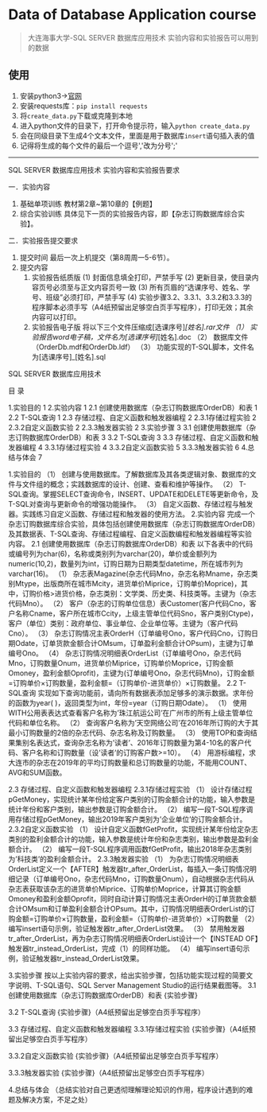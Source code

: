 # Data of Database Application course

>    大连海事大学-SQL SERVER 数据库应用技术 实验内容和实验报告可以用到的数据

## 使用

1.  安装python3→[官网](https://www.python.org/downloads/)
2.  安装requests库：`pip install requests`
3.  将`create_data.py`下载或克隆到本地
4.  进入python文件的目录下，打开命令提示符，输入`python create_data.py `
5.  会在同级目录下生成4个文本文件，里面是用于数据库`insert`语句插入表的值
6.  记得将生成的每个文件的最后一个逗号','改为分号';'





---

SQL SERVER 数据库应用技术
实验内容和实验报告要求


一．实验内容
1.	基础单项训练
教材第2章~第10章的【例题】
2.	综合实验训练
具体见下一页的实验报告内容，即【杂志订购数据库综合实验】。

二．实验报告提交要求
1.	提交时间
最后一次上机提交（第8周周一5-6节）。
2.	提交内容
	1)	实验报告纸质版
	(1)	封面信息填全打印，严禁手写
	(2)	更新目录，使目录内容页号必须至与正文内容页号一致
	(3)	所有页眉的“选课序号、姓名、学号、班级”必须打印，严禁手写
	(4)	实验步骤3.2、3.3.1、3.3.2和3.3.3的程序脚本必须手写（A4纸预留出足够空白页手写程序），打印无效；其余内容可以打印。
	2)	实验报告电子版
将以下三个文件压缩成[选课序号]_[姓名].rar文件
	（1）	实验报告word电子稿，文件名为[选课序号]_[姓名].doc
	（2）	数据库文件（OrderDb.mdf和OrderDb.ldf）
	（3）	功能实现的T-SQL脚本，文件名为[选课序号]_[姓名].sql


SQL SERVER 数据库应用技术

目    录

1.实验目的	1
2.实验内容	1
2.1 创建使用数据库（杂志订购数据库OrderDB）和表	1
2.2 T-SQL查询	1
2.3 存储过程、自定义函数和触发器编程	2
2.3.1存储过程实验	2
2.3.2自定义函数实验	2
2.3.3触发器实验	2
3.实验步骤	3
3.1 创建使用数据库（杂志订购数据库OrderDB）和表	3
3.2 T-SQL查询	3
3.3 存储过程、自定义函数和触发器编程	4
3.3.1存储过程实验	4
3.3.2自定义函数实验	5
3.3.3触发器实验	6
4.总结与体会	7



1.实验目的
（1）	创建与使用数据库。了解数据库及其各类逻辑对象、数据库的文件与文件组的概念；实践数据库的设计、创建、查看和维护等操作。
（2）	T-SQL查询。掌握SELECT查询命令，INSERT、UPDATE和DELETE等更新命令，及T-SQL对查询与更新命令的增强功能操作。
（3）	自定义函数、存储过程与触发器。实践练习自定义函数、存储过程和触发器的使用方法。
2.实验内容
完成一个杂志订购数据库综合实验，具体包括创建使用数据库（杂志订购数据库OrderDB）及其数据表、T-SQL查询、存储过程编程、自定义函数编程和触发器编程等实验内容。
2.1 创建使用数据库（杂志订购数据库OrderDB）和表
以下各表中的代码或编号列为char(6)，名称或类别列为varchar(20)，单价或金额列为numeric(10,2)，数量列为int，订购日期为日期类型datetime，所在城市列为varchar(16)。
（1）	杂志表Magazine(杂志代码Mno，杂志名称Mname，杂志类别Mtype，出版商所在城市Mcity，进货单价Miprice，订购单价Moprice)，其中，订购价格>进货价格，杂志类别：文学类、历史类、科技类等。主键为（杂志代码Mno）。
（2）	客户（杂志的订购单位信息）表Customer(客户代码Cno，客户名称Cname，客户所在城市Ccity，上级主管单位代码Sno，客户类别Ctype)，客户（单位）类别：政府单位、事业单位、企业单位等。主键为（客户代码Cno）。
（3）	杂志订购情况主表OrderH（订单编号Ono，客户代码Cno，订购日期Odate，订单货款金额合计OMsum，订单盈利金额合计OPsum)，主键为订单编号Ono。
（4）	杂志订购情况明细表OrderList（订单编号Ono，杂志代码Mno，订购数量Onum，进货单价Miprice，订购单价Moprice，订购金额Omoney，盈利金额Oprofit)，主键为(订单编号Ono，杂志代码Mno)，订购金额=订购单价×订购数量，盈利金额=（订购单价-进货单价）×订购数量。
2.2 T-SQL查询
实现如下查询功能前，请向所有数据表添加足够多的演示数据。求年份的函数为year( )，返回类型为int，年份=year（订购日期Odate）。
（1）	使用WITH公用表表达式查看客户名称为’珠江航运公司’在广州市的所有上级主管单位代码和单位名称。
（2）	查询客户名称为’天空网络公司’在2016年所订购的大于其最小订购数量的2倍的杂志代码、杂志名称及订购数量。
（3）	使用TOP和查询结果集别名表达式，查询杂志名称为’读者’、2016年订购数量为第4-10名的客户代码、客户名称和订购数量（设’读者’的订购客户数>=10）。 
（4）	用游标编程，求大连市的杂志在2019年的平均订购数量和总订购数量的功能，不能用COUNT、AVG和SUM函数。

2.3 存储过程、自定义函数和触发器编程
2.3.1存储过程实验
（1）	设计存储过程pGetMoney，实现统计某年份给定客户类别的订购金额合计的功能，输入参数是统计年份和客户类别，输出参数是订购金额合计。
（2）	编写一段T-SQL程序调用存储过程pGetMoney，输出2019年客户类别为’企业单位’的订购金额合计。
2.3.2自定义函数实验
（1）	设计自定义函数fGetProfit，实现统计某年份给定杂志类别的盈利金额合计的功能，输入参数是统计年份和杂志类别，输出参数是盈利金额合计。
（2）	编写一段T-SQL程序调用函数fGetProfit，输出2018年杂志类别为’科技类’的盈利金额合计。
2.3.3触发器实验
（1）	为杂志订购情况明细表OrderList定义一个【AFTER】触发器tr_after_OrderList，每插入一条订购情况明细记录（订单编号Ono，杂志代码Mno，订购数量Onum），自动根据杂志代码从杂志表获取该杂志的进货单价Miprice、订购单价Moprice，计算其订购金额Omoney和盈利金额Oprofit，同时自动计算订购情况主表OrderH的订单货款金额合计OMsum和订单盈利金额合计OPsum。其中，订购情况明细表OrderList的订购金额=订购单价×订购数量，盈利金额=（订购单价-进货单价）×订购数量
（2）	编写insert语句示例，验证触发器tr_after_OrderList效果。
（3）	禁用触发器tr_after_OrderList，再为杂志订购情况明细表OrderList设计一个【INSTEAD OF】触发器tr_instead_OrderList，完成（1）的同样功能。
（4）	编写insert语句示例，验证触发器tr_instead_OrderList效果。

3.实验步骤
按以上实验内容的要求，给出实验步骤，包括功能实现过程的简要文字说明、T-SQL语句、SQL Server Management Studio的运行结果截图等。
3.1 创建使用数据库（杂志订购数据库OrderDB）和表
{实验步骤}

3.2 T-SQL查询
{实验步骤}（A4纸预留出足够空白页手写程序）




3.3 存储过程、自定义函数和触发器编程
3.3.1存储过程实验
{实验步骤}（A4纸预留出足够空白页手写程序）

 

3.3.2自定义函数实验
{实验步骤}（A4纸预留出足够空白页手写程序）


3.3.3触发器实验
{实验步骤}（A4纸预留出足够空白页手写程序）

4.总结与体会
（总结实验对自己更透彻理解理论知识的作用，程序设计遇到的难题及解决方案，不足之处）